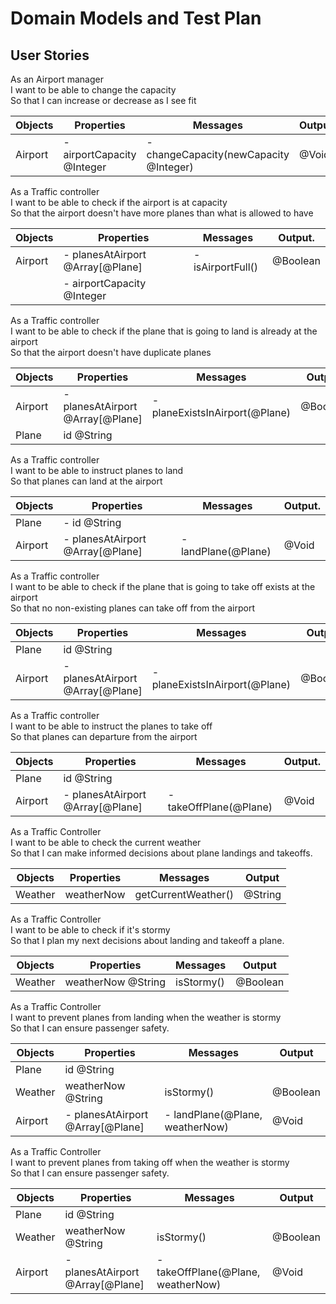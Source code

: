 # Domain Models and Test Plan

## User Stories

As an Airport manager\
I want to be able to change the capacity\
So that I can increase or decrease as I see fit

| Objects | Properties                 | Messages                               | Output. |
| ------- | -------------------------- | -------------------------------------- | ------- |
| Airport | - airportCapacity @Integer | - changeCapacity(newCapacity @Integer) | @Void   |

As a Traffic controller\
I want to be able to check if the airport is at capacity\
So that the airport doesn't have more planes than what is allowed to have

| Objects | Properties                       | Messages          | Output.  |
| ------- | -------------------------------- | ----------------- | -------- |
| Airport | - planesAtAirport @Array[@Plane] | - isAirportFull() | @Boolean |
|         | - airportCapacity @Integer       |                   |          |

As a Traffic controller\
I want to be able to check if the plane that is going to land is already at the airport\
So that the airport doesn't have duplicate planes

| Objects | Properties                       | Messages                       | Output.  |
| ------- | -------------------------------- | ------------------------------ | -------- |
| Airport | - planesAtAirport @Array[@Plane] | - planeExistsInAirport(@Plane) | @Boolean |
| Plane   | id @String                       |                                |          |

As a Traffic controller\
I want to be able to instruct planes to land\
So that planes can land at the airport

| Objects | Properties                       | Messages            | Output. |
| ------- | -------------------------------- | ------------------- | ------- |
| Plane   | - id @String                     |                     |         |
| Airport | - planesAtAirport @Array[@Plane] | - landPlane(@Plane) | @Void   |

As a Traffic controller\
I want to be able to check if the plane that is going to take off exists at the airport\
So that no non-existing planes can take off from the airport

| Objects | Properties                       | Messages                       | Output.  |
| ------- | -------------------------------- | ------------------------------ | -------- |
| Plane   | id @String                       |                                |          |
| Airport | - planesAtAirport @Array[@Plane] | - planeExistsInAirport(@Plane) | @Boolean |

As a Traffic controller\
I want to be able to instruct the planes to take off \
So that planes can departure from the airport

| Objects | Properties                       | Messages               | Output. |
| ------- | -------------------------------- | ---------------------- | ------- |
| Plane   | id @String                       |                        |         |
| Airport | - planesAtAirport @Array[@Plane] | - takeOffPlane(@Plane) | @Void   |

As a Traffic Controller\
I want to be able to check the current weather\
So that I can make informed decisions about plane landings and takeoffs.

| Objects | Properties | Messages            | Output  |
| ------- | ---------- | ------------------- | ------- |
| Weather | weatherNow | getCurrentWeather() | @String |

As a Traffic Controller\
I want to be able to check if it's stormy\
So that I plan my next decisions about landing and takeoff a plane.

| Objects | Properties         | Messages   | Output   |
| ------- | ------------------ | ---------- | -------- |
| Weather | weatherNow @String | isStormy() | @Boolean |

As a Traffic Controller\
I want to prevent planes from landing when the weather is stormy\
So that I can ensure passenger safety.

| Objects | Properties                       | Messages                        | Output   |
| ------- | -------------------------------- | ------------------------------- | -------- |
| Plane   | id @String                       |                                 |          |
| Weather | weatherNow @String               | isStormy()                      | @Boolean |
| Airport | - planesAtAirport @Array[@Plane] | - landPlane(@Plane, weatherNow) | @Void    |

As a Traffic Controller\
I want to prevent planes from taking off when the weather is stormy\
So that I can ensure passenger safety.

| Objects | Properties                       | Messages                           | Output   |
| ------- | -------------------------------- | ---------------------------------- | -------- |
| Plane   | id @String                       |                                    |          |
| Weather | weatherNow @String               | isStormy()                         | @Boolean |
| Airport | - planesAtAirport @Array[@Plane] | - takeOffPlane(@Plane, weatherNow) | @Void    |
